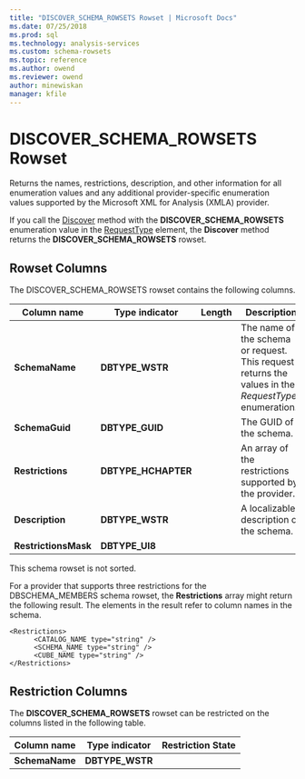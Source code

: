 ```yaml
---
title: "DISCOVER_SCHEMA_ROWSETS Rowset | Microsoft Docs"
ms.date: 07/25/2018
ms.prod: sql
ms.technology: analysis-services
ms.custom: schema-rowsets
ms.topic: reference
ms.author: owend
ms.reviewer: owend
author: minewiskan
manager: kfile
---
```

# DISCOVER_SCHEMA_ROWSETS Rowset

  Returns the names, restrictions, description, and other information for all enumeration values and any additional provider-specific enumeration values supported by the Microsoft XML for Analysis (XMLA) provider.  
  
 If you call the [Discover](../../xmla/xml-elements-methods-discover.md) method with the **DISCOVER_SCHEMA_ROWSETS** enumeration value in the [RequestType](../../xmla/xml-elements-properties/requesttype-element-xmla.md) element, the **Discover** method returns the **DISCOVER_SCHEMA_ROWSETS** rowset.  
  
## Rowset Columns  
 The DISCOVER_SCHEMA_ROWSETS rowset contains the following columns.  
  
|Column name|Type indicator|Length|Description|  
|-----------------|--------------------|------------|-----------------|  
|**SchemaName**|**DBTYPE_WSTR**||The name of the schema or request. This request returns the values in the *RequestTypes* enumeration.|  
|**SchemaGuid**|**DBTYPE_GUID**||The GUID of the schema.|  
|**Restrictions**|**DBTYPE_HCHAPTER**||An array of the restrictions supported by the provider.|  
|**Description**|**DBTYPE_WSTR**||A localizable description of the schema.|  
|**RestrictionsMask**|**DBTYPE_UI8**|||  
  
 This schema rowset is not sorted.  
  
 For a provider that supports three restrictions for the DBSCHEMA_MEMBERS schema rowset, the **Restrictions** array might return the following result. The elements in the result refer to column names in the schema.  
  
```  
<Restrictions>  
      <CATALOG_NAME type="string" />   
      <SCHEMA_NAME type="string" />   
      <CUBE_NAME type="string" />   
</Restrictions>  
```  
  
## Restriction Columns  
 The **DISCOVER_SCHEMA_ROWSETS** rowset can be restricted on the columns listed in the following table.  
  
|Column name|Type indicator|Restriction State|  
|-----------------|--------------------|-----------------------|  
|**SchemaName**|**DBTYPE_WSTR**||  
